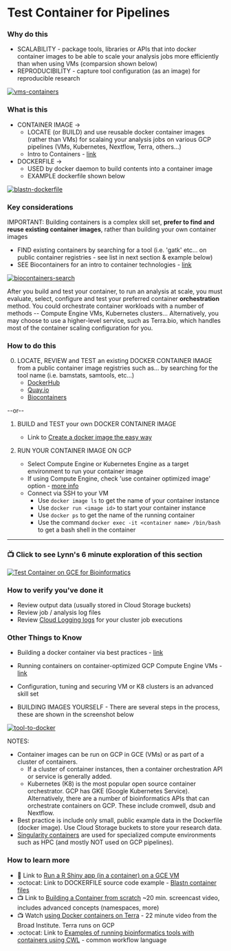# Test Container for Pipelines

### Why do this
 - SCALABILITY - package tools, libraries or APIs that into docker container images to be able to scale your analysis jobs more efficiently than when using VMs (comparsion shown below)
 - REPRODUCIBILITY - capture tool configuration (as an image) for reproducible research

 [![vms-containers](/images/vms-containers.png)]()

### What is this
 - CONTAINER IMAGE -> 
   - LOCATE (or BUILD) and use reusable docker container images (rather than VMs) for scalaing your analysis jobs on various GCP pipelines (VMs, Kubernetes, Nextflow, Terra, others...)
   - Intro to Containers - [link](https://cloud.google.com/containers/)
 - DOCKERFILE -> 
   - USED by docker daemon to build contents into a container image
   - EXAMPLE dockerfile shown below

[![blastn-dockerfile](/images/blastn-dockerfile.png)]()

### Key considerations

IMPORTANT: Building containers is a complex skill set, **prefer to find and reuse existing container images**, rather than building your own container images
 - FIND existing containers by searching for a tool (i.e. 'gatk' etc... on public container registries - see list in next section & example below)
 - SEE Biocontainers for an intro to container technologies - [link](https://biocontainers-edu.readthedocs.io/en/latest/)
 

  [![biocontainers-search](/images/biocontainers-search.png)]()
 
 After you build and test your container, to run an analysis at scale, you must evaluate, select, configure and test your preferred container **orchestration** method. You could orchestrate container workloads with a number of methods -- Compute Engine VMs, Kubernetes clusters... Alternatively, you may choose to use a higher-level service, such as Terra.bio, which handles most of the container scaling configuration for you.

### How to do this
0. LOCATE, REVIEW and TEST an existing DOCKER CONTAINER IMAGE  
   from a public container image registries such as... by searching for the tool name (i.e. bamstats, samtools, etc...)
   - [DockerHub](https://hub.docker.com)
   - [Quay.io](https://quay.io/) 
   - [Biocontainers](https://biocontainers.pro/#/)

--or--
1. BUILD and TEST your own DOCKER CONTAINER IMAGE
    - Link to [Create a docker image the easy way](https://software.broadinstitute.org/firecloud/documentation/article?id=9453)
 
2. RUN YOUR CONTAINER IMAGE ON GCP
   - Select Compute Engine or Kubernetes Engine as a target environment to run your container image
   - If using Compute Engine, check 'use container optimized image' option - [more info](https://cloud.google.com/compute/docs/containers/deploying-containers)
   - Connect via SSH to your VM
      - Use `docker image ls` to get the name of your container instance
      - Use `docker run <image id>` to start your container instance
      - Use `docker ps` to get the name of the running container
      - Use the command `docker exec -it <container name> /bin/bash` to get a bash shell in the container
----

### 📺 Click to see Lynn's 6 minute exploration of this section  
[![Test Container on GCE for Bioinformatics](http://img.youtube.com/vi/Rq4wNbdylWs/0.jpg)](http://www.youtube.com/watch?v=Rq4wNbdylWs "Test Container on GCE for Bioinformatics")

### How to verify you've done it

 - Review output data (usually stored in Cloud Storage buckets)
 - Review job / analysis log files
 - Review [Cloud Logging logs](https://cloud.google.com/logging/docs/view/overview) for your cluster job executions

### Other Things to Know
 - Building a docker container via best practices - [link](https://biocontainers-edu.readthedocs.io/en/latest/best_practices.html)
 - Running containers on container-optimized GCP Compute Engine VMs - [link](https://cloud.google.com/compute/docs/containers/deploying-containers)
 - Configuration, tuning and securing VM or K8 clusters is an advanced skill set

 - BUILDING IMAGES YOURSELF - There are several steps in the process, these are shown in the screenshot below

[![tool-to-docker](/images/tool-to-docker.png)]()

NOTES: 
 
 - Container images can be run on GCP in GCE (VMs) or as part of a cluster of containers.  
   - If a cluster of container instances, then a container orchestration API or service is generally added.  
   - Kubernetes (K8) is the most popular open source container orchestrator.  GCP has GKE (Google Kubernetes Service).  Alternatively, there are a number of bioinformatics APIs that can orchestrate containers on GCP.  These include cromwell, dsub and Nextflow.
 - Best practice is include only small, public example data in the Dockerfile (docker image).  Use Cloud Storage buckets to store your research data.
 - [Singularity containers](http://singularity.lbl.gov/) are used for specialized compute environments such as HPC (and mostly NOT used on GCP pipelines). 

### How to learn more
 
  - 📘 Link to [Run a R Shiny app (in a container) on a GCE VM](https://cloudyr.github.io/googleComputeEngineR/articles/shiny-app.html)
 - :octocat: Link to DOCKERFILE source code example - [Blastn container files](https://github.com/lynnlangit/blastn)
 - 📺 Link to [Building a Container from scratch](https://www.youtube.com/watch?v=Utf-A4rODH8) ~20 min. screencast video, includes advanced concepts (namespaces, more)
  - 📺 Watch [using Docker containers on Terra](https://www.youtube.com/watch?v=jv_HSFBYOJs) - 22 minute video from the Broad Institute. Terra runs on GCP
  - :octocat: Link to [Examples of running bioinformatics tools with containers using CWL](https://github.com/genome/analysis-workflows) - common workflow language
